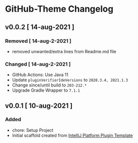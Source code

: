 <!-- Keep a Changelog guide -> https://keepachangelog.com -->

# GitHub-Theme Changelog

## v0.0.2 [ 14-aug-2021 ]

### Removed [ 14-aug-2-2021 ]
- removed unwanted/extra lines from Readme.md file

### Changed [ 14-aug-2-2021 ]

- GitHub Actions: Use Java 11
- Update `pluginVerifierIdeVersions` to `2020.3.4, 2021.1.3`
- Change since/until build to `203-212.*`
- Upgrade Gradle Wrapper to `7.1.1`

## v0.0.1 [ 10-aug-2021 ]

### Added

- chore: Setup Project
- Initial scaffold created from [IntelliJ Platform Plugin Template](https://github.com/JetBrains/intellij-platform-plugin-template)
